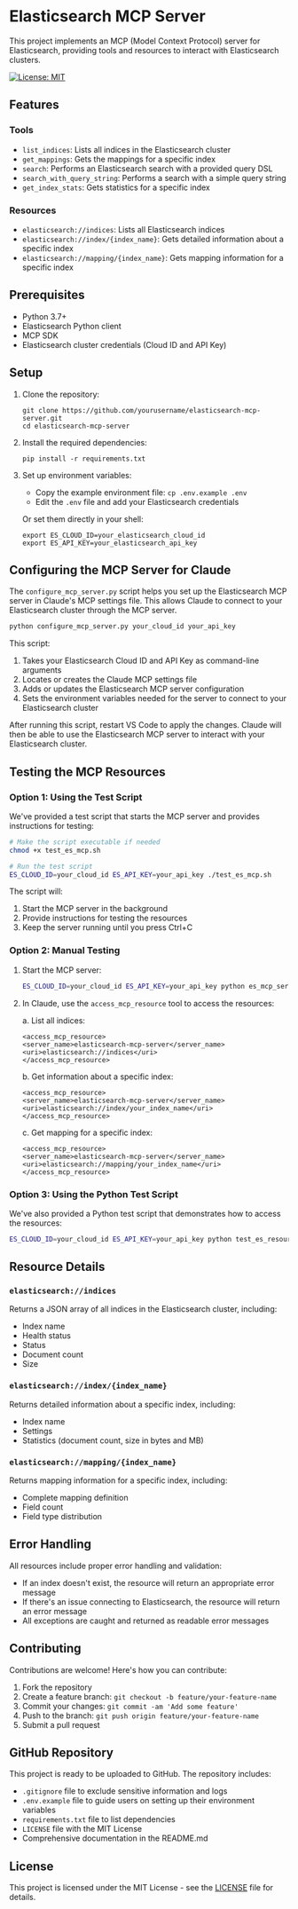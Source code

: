 # Elasticsearch MCP Server

This project implements an MCP (Model Context Protocol) server for Elasticsearch, providing tools and resources to interact with Elasticsearch clusters.

[![License: MIT](https://img.shields.io/badge/License-MIT-yellow.svg)](https://opensource.org/licenses/MIT)

## Features

### Tools
- `list_indices`: Lists all indices in the Elasticsearch cluster
- `get_mappings`: Gets the mappings for a specific index
- `search`: Performs an Elasticsearch search with a provided query DSL
- `search_with_query_string`: Performs a search with a simple query string
- `get_index_stats`: Gets statistics for a specific index

### Resources
- `elasticsearch://indices`: Lists all Elasticsearch indices
- `elasticsearch://index/{index_name}`: Gets detailed information about a specific index
- `elasticsearch://mapping/{index_name}`: Gets mapping information for a specific index

## Prerequisites

- Python 3.7+
- Elasticsearch Python client
- MCP SDK
- Elasticsearch cluster credentials (Cloud ID and API Key)

## Setup

1. Clone the repository:
   ```
   git clone https://github.com/yourusername/elasticsearch-mcp-server.git
   cd elasticsearch-mcp-server
   ```

2. Install the required dependencies:
   ```
   pip install -r requirements.txt
   ```

3. Set up environment variables:
   - Copy the example environment file: `cp .env.example .env`
   - Edit the `.env` file and add your Elasticsearch credentials
   
   Or set them directly in your shell:
   ```
   export ES_CLOUD_ID=your_elasticsearch_cloud_id
   export ES_API_KEY=your_elasticsearch_api_key
   ```

## Configuring the MCP Server for Claude

The `configure_mcp_server.py` script helps you set up the Elasticsearch MCP server in Claude's MCP settings file. This allows Claude to connect to your Elasticsearch cluster through the MCP server.

```bash
python configure_mcp_server.py your_cloud_id your_api_key
```

This script:
1. Takes your Elasticsearch Cloud ID and API Key as command-line arguments
2. Locates or creates the Claude MCP settings file
3. Adds or updates the Elasticsearch MCP server configuration
4. Sets the environment variables needed for the server to connect to your Elasticsearch cluster

After running this script, restart VS Code to apply the changes. Claude will then be able to use the Elasticsearch MCP server to interact with your Elasticsearch cluster.

## Testing the MCP Resources

### Option 1: Using the Test Script

We've provided a test script that starts the MCP server and provides instructions for testing:

```bash
# Make the script executable if needed
chmod +x test_es_mcp.sh

# Run the test script
ES_CLOUD_ID=your_cloud_id ES_API_KEY=your_api_key ./test_es_mcp.sh
```

The script will:
1. Start the MCP server in the background
2. Provide instructions for testing the resources
3. Keep the server running until you press Ctrl+C

### Option 2: Manual Testing

1. Start the MCP server:
   ```bash
   ES_CLOUD_ID=your_cloud_id ES_API_KEY=your_api_key python es_mcp_server.py
   ```

2. In Claude, use the `access_mcp_resource` tool to access the resources:

   a. List all indices:
   ```
   <access_mcp_resource>
   <server_name>elasticsearch-mcp-server</server_name>
   <uri>elasticsearch://indices</uri>
   </access_mcp_resource>
   ```

   b. Get information about a specific index:
   ```
   <access_mcp_resource>
   <server_name>elasticsearch-mcp-server</server_name>
   <uri>elasticsearch://index/your_index_name</uri>
   </access_mcp_resource>
   ```

   c. Get mapping for a specific index:
   ```
   <access_mcp_resource>
   <server_name>elasticsearch-mcp-server</server_name>
   <uri>elasticsearch://mapping/your_index_name</uri>
   </access_mcp_resource>
   ```

### Option 3: Using the Python Test Script

We've also provided a Python test script that demonstrates how to access the resources:

```bash
ES_CLOUD_ID=your_cloud_id ES_API_KEY=your_api_key python test_es_resources.py
```

## Resource Details

### `elasticsearch://indices`

Returns a JSON array of all indices in the Elasticsearch cluster, including:
- Index name
- Health status
- Status
- Document count
- Size

### `elasticsearch://index/{index_name}`

Returns detailed information about a specific index, including:
- Index name
- Settings
- Statistics (document count, size in bytes and MB)

### `elasticsearch://mapping/{index_name}`

Returns mapping information for a specific index, including:
- Complete mapping definition
- Field count
- Field type distribution

## Error Handling

All resources include proper error handling and validation:
- If an index doesn't exist, the resource will return an appropriate error message
- If there's an issue connecting to Elasticsearch, the resource will return an error message
- All exceptions are caught and returned as readable error messages

## Contributing

Contributions are welcome! Here's how you can contribute:

1. Fork the repository
2. Create a feature branch: `git checkout -b feature/your-feature-name`
3. Commit your changes: `git commit -am 'Add some feature'`
4. Push to the branch: `git push origin feature/your-feature-name`
5. Submit a pull request

## GitHub Repository

This project is ready to be uploaded to GitHub. The repository includes:

- `.gitignore` file to exclude sensitive information and logs
- `.env.example` file to guide users on setting up their environment variables
- `requirements.txt` file to list dependencies
- `LICENSE` file with the MIT License
- Comprehensive documentation in the README.md

## License

This project is licensed under the MIT License - see the [LICENSE](LICENSE) file for details.
